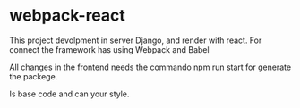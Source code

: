 # webpack-react
This project devolpment in server Django, and render with react.
For connect the framework has using Webpack and Babel

All changes in the frontend needs the commando npm run start for generate the packege.

Is base code and can your style.
